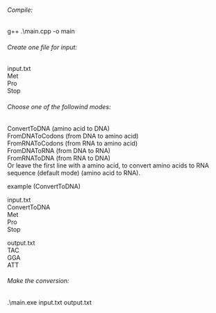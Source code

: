 ###### Compile:

g++ .\main.cpp -o main

###### Create one file for input:

input.txt<br>
Met<br>
Pro<br>
Stop

###### Choose one of the followind modes:

ConvertToDNA        (amino acid to DNA)<br>
FromDNAToCodons     (from DNA to amino acid)<br>
FromRNAToCodons     (from RNA to amino acid)<br>
FromDNAToRNA        (from DNA to RNA)<br>
FromRNAToDNA        (from RNA to DNA)<br>
Or leave the first line with a amino acid, to convert amino acids to RNA sequence (default mode) (amino acid to RNA).<br>

example (ConvertToDNA)

input.txt<br>
ConvertToDNA<br>
Met<br>
Pro<br>
Stop<br>

output.txt<br>
TAC<br>
GGA<br>
ATT

###### Make the conversion:

.\main.exe input.txt output.txt